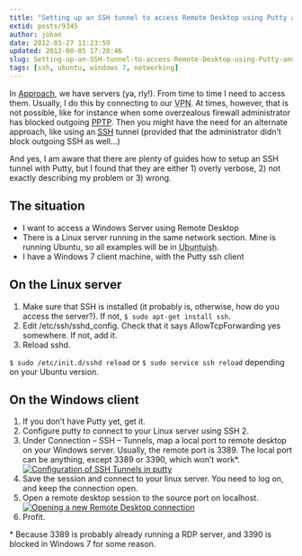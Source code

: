 ```yaml
---
title: "Setting up an SSH tunnel to access Remote Desktop using Putty and SSHD on Linux"
extid: posts/9345
author: johan
date: 2012-03-27 11:23:59
updated: 2012-08-05 17:28:46
slug: Setting-up-an-SSH-tunnel-to-access-Remote-Desktop-using-Putty-and-SSHD-on-Linux
tags: [ssh, ubuntu, windows 7, networking]
---
```


In [Approach](http://approach.se), we have servers (ya, rly!). From time to time I need to access them. Usually, I do this by connecting to our <abbr title="Virtual Private Network">VPN</abbr>. At times, however, that is not possible, like for instance when some overzealous firewall administrator has blocked outgoing [PPTP](http://en.wikipedia.org/wiki/PPTP "Point-to-Point Tunneling Protocol"). Then you might have the need for an alternate approach, like using an [SSH](http://en.wikipedia.org/wiki/Secure_Shell "Secure Shell") tunnel (provided that the administrator didn’t block outgoing SSH as well…)

And yes, I am aware that there are plenty of guides how to setup an SSH tunnel with Putty, but I found that they are either 1) overly verbose, 2) not exactly describing my problem or 3) wrong.

## The situation

* I want to access a Windows Server using Remote Desktop
* There is a Linux server running in the same network section. Mine is running Ubuntu, so all examples will be in <abbr title="A word I made up">Ubuntuish</abbr>.
* I have a Windows 7 client machine, with the Putty ssh client

## On the Linux server

1. Make sure that SSH is installed (it probably is, otherwise, how do you access the server?). If not, `$ sudo apt-get install ssh`.
2. Edit /etc/ssh/sshd_config.
Check that it says AllowTcpForwarding yes somewhere. If not, add it.
3. Reload sshd.

`$ sudo /etc/init.d/sshd reload` or
`$ sudo service ssh reload` depending on your Ubuntu version.

## On the Windows client

1. If you don’t have Putty yet, get it.
2. Configure putty to connect to your Linux server using SSH 2.
3. Under Connection – SSH – Tunnels, map a local port to remote desktop on your Windows server. Usually, the remote port is 3389. The local port can be anything, except 3389 or 3390, which won’t work*.
[![Configuration of SSH Tunnels in putty](/images/Windows-Live-Writer/Setting-up-an-SSH-tunnel-to-access-Remot_953E/putty-ssh-tunnel-setup_thumb.png "You only need to enter the source port and the destination. Leave everything else as you found it")](/images/Windows-Live-Writer/Setting-up-an-SSH-tunnel-to-access-Remot_953E/putty-ssh-tunnel-setup.png)
4. Save the session and connect to your linux server. You need to log on, and keep the connection open.
5. Open a remote desktop session to the source port on localhost.
[![Opening a new Remote Desktop connection](/images/Windows-Live-Writer/Setting-up-an-SSH-tunnel-to-access-Remot_953E/connecting-with-remote-desktop_thumb.png "Our domain isn't really example, and my username is not username.")](/images/Windows-Live-Writer/Setting-up-an-SSH-tunnel-to-access-Remot_953E/connecting-with-remote-desktop.png)
6. Profit.

\* Because 3389 is probably already running a RDP server, and 3390 is blocked in Windows 7 for some reason.
